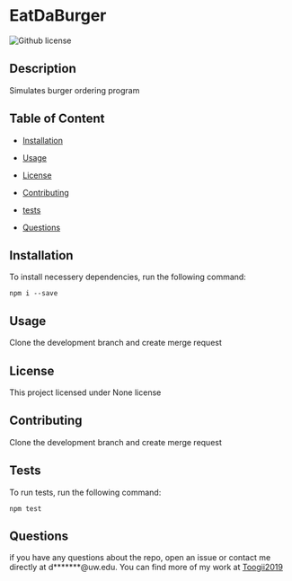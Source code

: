 # EatDaBurger


![Github license](https://img.shields.io/badge/license-None-blue.svg)


## Description

 Simulates burger ordering program

## Table of Content


* [Installation](#installation)


* [Usage](#usage)


* [License](#license)


* [Contributing](#contributing)


* [tests](#tests)


* [Questions](#questions)


## Installation

 To install necessery dependencies, run the following command:

 ```npm i --save```


## Usage

 Clone the development branch and create merge request


## License

 This project licensed under None license


## Contributing

 Clone the development branch and create merge request


## Tests

 To run tests, run the following command:

 ```npm test```


## Questions

 if you have any questions about the repo, open an issue or contact me directly at d*******@uw.edu. You can find more of my work at [Toogii2019](https://github.com/Toogii2019)
